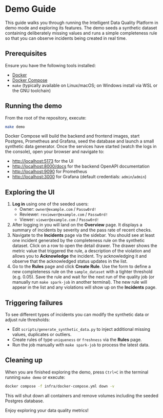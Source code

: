 <!-- markdownlint-disable MD041 -->
# Demo Guide

This guide walks you through running the Intelligent Data Quality Platform in
demo mode and exploring its features. The demo seeds a synthetic dataset
containing deliberately missing values and runs a simple completeness rule so
that you can observe incidents being created in real time.

## Prerequisites

Ensure you have the following tools installed:

- [Docker](https://docs.docker.com/get-docker/)
- [Docker Compose](https://docs.docker.com/compose/)
- `make` (typically available on Linux/macOS; on Windows install via WSL or
  the GNU toolchain)

## Running the demo

From the root of the repository, execute:

```bash
make demo
```

Docker Compose will build the backend and frontend images, start Postgres,
Prometheus and Grafana, seed the database and launch a small synthetic data
generator. Once the services have started (watch the logs in the console),
open your browser and navigate to:

- <http://localhost:5173> for the UI
- <http://localhost:8000/docs> for the backend OpenAPI documentation
- <http://localhost:9090> for Prometheus
- <http://localhost:3000> for Grafana (default credentials: `admin`/`admin`)

## Exploring the UI

1. **Log in** using one of the seeded users:
   - Owner: `owner@example.com` / `Passw0rd!`
   - Reviewer: `reviewer@example.com` / `Passw0rd!`
   - Viewer: `viewer@example.com` / `Passw0rd!`
2. After logging in you will land on the **Overview** page. It displays a
   summary of incidents by severity and the pass rate of recent checks.
3. Navigate to the **Incidents** page via the sidebar. You should see at
   least one incident generated by the completeness rule on the synthetic
   dataset. Click on a row to open the detail drawer. The drawer shows the
   metric value that triggered the rule, a description of the violation and
   allows you to **Acknowledge** the incident. Try acknowledging it and
   observe that the acknowledged status updates in the list.
4. Go to the **Rules** page and click **Create Rule**. Use the form to
   define a new completeness rule on the `sample_dataset` with a tighter
   threshold (e.g. 0.05). Save the rule and wait for the next run of the
   quality job (or manually run `make spark-job` in another terminal). The
   new rule will appear in the list and any violations will show up on the
   **Incidents** page.

## Triggering failures

To see different types of incidents you can modify the synthetic data or
adjust rule thresholds:

- Edit `scripts/generate_synthetic_data.py` to inject additional missing
  values, duplicates or outliers.
- Create rules of type `uniqueness` or `freshness` via the **Rules** page.
- Run the job manually with `make spark-job` to process the latest data.

## Cleaning up

When you are finished exploring the demo, press `Ctrl+C` in the terminal
running `make demo` or execute:

```bash
docker compose -f infra/docker-compose.yml down -v
```

This will shut down all containers and remove volumes including the seeded
Postgres database.

Enjoy exploring your data quality metrics!